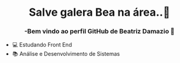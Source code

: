 


 
<h1 align="center"> Salve galera Bea na área..👊 </h1> 

<h3 align="center">-Bem vindo ao perfil GitHub de Beatriz Damazio  👋</h3>

- 💻 Estudando Front End 
- 📚 Análise e Desenvolvimento de Sistemas
